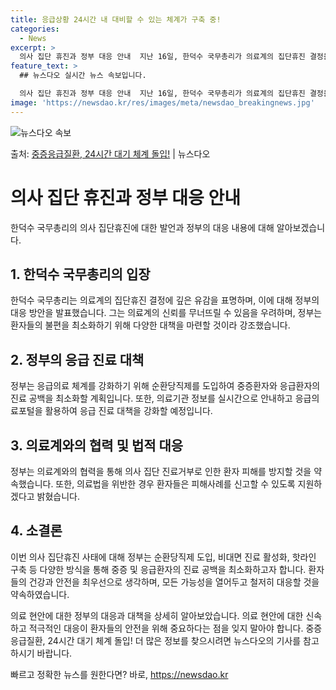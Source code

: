 ```yaml
---
title: 응급상황 24시간 내 대비할 수 있는 체계가 구축 중!
categories:
  - News
excerpt: >
  의사 집단 휴진과 정부 대응 안내  지난 16일, 한덕수 국무총리가 의료계의 집단휴진 결정을 깊이 유감스럽게…
feature_text: >
  ## 뉴스다오 실시간 뉴스 속보입니다.

  의사 집단 휴진과 정부 대응 안내  지난 16일, 한덕수 국무총리가 의료계의 집단휴진 결정을 깊이 유감스럽게…
image: 'https://newsdao.kr/res/images/meta/newsdao_breakingnews.jpg'
---
```


![뉴스다오 속보](https://newsdao.kr/res/images/meta/newsdao_breakingnews.jpg)

<p>출처: <a href="https://newsdao.kr/4263" rel="dofollow">중증응급질환, 24시간 대기 체계 돌입!</a> | 뉴스다오</p>

<h1>의사 집단 휴진과 정부 대응 안내</h1>

한덕수 국무총리의 의사 집단휴진에 대한 발언과 정부의 대응 내용에 대해 알아보겠습니다.

<h2 data-ke-size="size26">1. 한덕수 국무총리의 입장</h2>
한덕수 국무총리는 의료계의 집단휴진 결정에 깊은 유감을 표명하며, 이에 대해 정부의 대응 방안을 발표했습니다. 그는 의료계의 신뢰를 무너뜨릴 수 있음을 우려하며, 정부는 환자들의 불편을 최소화하기 위해 다양한 대책을 마련할 것이라 강조했습니다.

<h2 data-ke-size="size26">2. 정부의 응급 진료 대책</h2>
정부는 응급의료 체계를 강화하기 위해 순환당직제를 도입하여 중증환자와 응급환자의 진료 공백을 최소화할 계획입니다. 또한, 의료기관 정보를 실시간으로 안내하고 응급의료포털을 활용하여 응급 진료 대책을 강화할 예정입니다.

<h2 data-ke-size="size26">3. 의료계와의 협력 및 법적 대응</h2>
정부는 의료계와의 협력을 통해 의사 집단 진료거부로 인한 환자 피해를 방지할 것을 약속했습니다. 또한, 의료법을 위반한 경우 환자들은 피해사례를 신고할 수 있도록 지원하겠다고 밝혔습니다.

<h2 data-ke-size="size26">4. 소결론</h2>
이번 의사 집단휴진 사태에 대해 정부는 순환당직제 도입, 비대면 진료 활성화, 핫라인 구축 등 다양한 방식을 통해 중증 및 응급환자의 진료 공백을 최소화하고자 합니다. 환자들의 건강과 안전을 최우선으로 생각하며, 모든 가능성을 열어두고 철저히 대응할 것을 약속하였습니다.

의료 현안에 대한 정부의 대응과 대책을 상세히 알아보았습니다. 의료 현안에 대한 신속하고 적극적인 대응이 환자들의 안전을 위해 중요하다는 점을 잊지 말아야 합니다. 중증응급질환, 24시간 대기 체계 돌입! 더 많은 정보를 찾으시려면 뉴스다오의 기사를 참고하시기 바랍니다. 

빠르고 정확한 뉴스를 원한다면? 바로, <a href="https://newsdao.kr" rel="dofollow">https://newsdao.kr</a>



